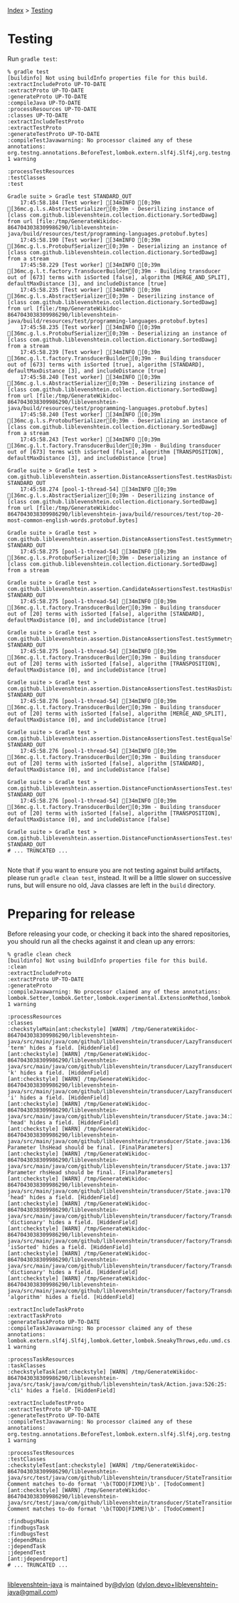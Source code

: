 [Index](index.md) > [Testing](testing.md)

# Testing

Run `gradle test`:

```
% gradle test
[buildinfo] Not using buildInfo properties file for this build.
:extractIncludeProto UP-TO-DATE
:extractProto UP-TO-DATE
:generateProto UP-TO-DATE
:compileJava UP-TO-DATE
:processResources UP-TO-DATE
:classes UP-TO-DATE
:extractIncludeTestProto
:extractTestProto
:generateTestProto UP-TO-DATE
:compileTestJavawarning: No processor claimed any of these annotations: org.testng.annotations.BeforeTest,lombok.extern.slf4j.Slf4j,org.testng.annotations.DataProvider,lombok.Getter,org.testng.annotations.BeforeClass,lombok.RequiredArgsConstructor,org.testng.annotations.BeforeMethod,org.testng.annotations.Test
1 warning

:processTestResources
:testClasses
:test

Gradle suite > Gradle test STANDARD_OUT
    17:45:58.184 [Test worker] [34mINFO [0;39m [36mc.g.l.s.AbstractSerializer[0;39m - Deserilizing instance of [class com.github.liblevenshtein.collection.dictionary.SortedDawg] from url [file:/tmp/GenerateWikidoc-8647043038309986290/liblevenshtein-java/build/resources/test/programming-languages.protobuf.bytes]
    17:45:58.190 [Test worker] [34mINFO [0;39m [36mc.g.l.s.ProtobufSerializer[0;39m - Deserializing an instance of [class com.github.liblevenshtein.collection.dictionary.SortedDawg] from a stream
    17:45:58.229 [Test worker] [34mINFO [0;39m [36mc.g.l.t.factory.TransducerBuilder[0;39m - Building transducer out of [673] terms with isSorted [false], algorithm [MERGE_AND_SPLIT], defaultMaxDistance [3], and includeDistance [true]
    17:45:58.235 [Test worker] [34mINFO [0;39m [36mc.g.l.s.AbstractSerializer[0;39m - Deserilizing instance of [class com.github.liblevenshtein.collection.dictionary.SortedDawg] from url [file:/tmp/GenerateWikidoc-8647043038309986290/liblevenshtein-java/build/resources/test/programming-languages.protobuf.bytes]
    17:45:58.235 [Test worker] [34mINFO [0;39m [36mc.g.l.s.ProtobufSerializer[0;39m - Deserializing an instance of [class com.github.liblevenshtein.collection.dictionary.SortedDawg] from a stream
    17:45:58.239 [Test worker] [34mINFO [0;39m [36mc.g.l.t.factory.TransducerBuilder[0;39m - Building transducer out of [673] terms with isSorted [true], algorithm [STANDARD], defaultMaxDistance [3], and includeDistance [true]
    17:45:58.240 [Test worker] [34mINFO [0;39m [36mc.g.l.s.AbstractSerializer[0;39m - Deserilizing instance of [class com.github.liblevenshtein.collection.dictionary.SortedDawg] from url [file:/tmp/GenerateWikidoc-8647043038309986290/liblevenshtein-java/build/resources/test/programming-languages.protobuf.bytes]
    17:45:58.240 [Test worker] [34mINFO [0;39m [36mc.g.l.s.ProtobufSerializer[0;39m - Deserializing an instance of [class com.github.liblevenshtein.collection.dictionary.SortedDawg] from a stream
    17:45:58.243 [Test worker] [34mINFO [0;39m [36mc.g.l.t.factory.TransducerBuilder[0;39m - Building transducer out of [673] terms with isSorted [false], algorithm [TRANSPOSITION], defaultMaxDistance [3], and includeDistance [true]

Gradle suite > Gradle test > com.github.liblevenshtein.assertion.DistanceAssertionsTest.testHasDistance STANDARD_OUT
    17:45:58.274 [pool-1-thread-54] [34mINFO [0;39m [36mc.g.l.s.AbstractSerializer[0;39m - Deserilizing instance of [class com.github.liblevenshtein.collection.dictionary.SortedDawg] from url [file:/tmp/GenerateWikidoc-8647043038309986290/liblevenshtein-java/build/resources/test/top-20-most-common-english-words.protobuf.bytes]

Gradle suite > Gradle test > com.github.liblevenshtein.assertion.DistanceAssertionsTest.testSymmetry STANDARD_OUT
    17:45:58.275 [pool-1-thread-54] [34mINFO [0;39m [36mc.g.l.s.ProtobufSerializer[0;39m - Deserializing an instance of [class com.github.liblevenshtein.collection.dictionary.SortedDawg] from a stream

Gradle suite > Gradle test > com.github.liblevenshtein.assertion.CandidateAssertionsTest.testHasDistance STANDARD_OUT
    17:45:58.275 [pool-1-thread-54] [34mINFO [0;39m [36mc.g.l.t.factory.TransducerBuilder[0;39m - Building transducer out of [20] terms with isSorted [false], algorithm [STANDARD], defaultMaxDistance [0], and includeDistance [true]

Gradle suite > Gradle test > com.github.liblevenshtein.assertion.DistanceAssertionsTest.testSymmetryAgainstAsymmetricDistances STANDARD_OUT
    17:45:58.275 [pool-1-thread-54] [34mINFO [0;39m [36mc.g.l.t.factory.TransducerBuilder[0;39m - Building transducer out of [20] terms with isSorted [false], algorithm [TRANSPOSITION], defaultMaxDistance [0], and includeDistance [true]

Gradle suite > Gradle test > com.github.liblevenshtein.assertion.DistanceAssertionsTest.testHasDistanceAgainstViolation STANDARD_OUT
    17:45:58.276 [pool-1-thread-54] [34mINFO [0;39m [36mc.g.l.t.factory.TransducerBuilder[0;39m - Building transducer out of [20] terms with isSorted [false], algorithm [MERGE_AND_SPLIT], defaultMaxDistance [0], and includeDistance [true]

Gradle suite > Gradle test > com.github.liblevenshtein.assertion.DistanceAssertionsTest.testEqualSelfSimilarity STANDARD_OUT
    17:45:58.276 [pool-1-thread-54] [34mINFO [0;39m [36mc.g.l.t.factory.TransducerBuilder[0;39m - Building transducer out of [20] terms with isSorted [false], algorithm [STANDARD], defaultMaxDistance [0], and includeDistance [false]

Gradle suite > Gradle test > com.github.liblevenshtein.assertion.DistanceFunctionAssertionsTest.testHasDistanceAgainstViolation STANDARD_OUT
    17:45:58.276 [pool-1-thread-54] [34mINFO [0;39m [36mc.g.l.t.factory.TransducerBuilder[0;39m - Building transducer out of [20] terms with isSorted [false], algorithm [TRANSPOSITION], defaultMaxDistance [0], and includeDistance [false]

Gradle suite > Gradle test > com.github.liblevenshtein.assertion.DistanceFunctionAssertionsTest.testHasDistance STANDARD_OUT
# ... TRUNCATED ...


```

Note that if you want to ensure you are not testing against build artifacts,
please run `gradle clean test`, instead.  It will be a little slower on
successive runs, but will ensure no old, Java classes are left in the `build`
directory.

# Preparing for release

Before releasing your code, or checking it back into the shared repositories,
you should run all the checks against it and clean up any errors:

```
% gradle clean check
[buildinfo] Not using buildInfo properties file for this build.
:clean
:extractIncludeProto
:extractProto UP-TO-DATE
:generateProto
:compileJavawarning: No processor claimed any of these annotations: lombok.Setter,lombok.Getter,lombok.experimental.ExtensionMethod,lombok.NonNull,lombok.RequiredArgsConstructor,lombok.EqualsAndHashCode,lombok.Value,lombok.extern.slf4j.Slf4j,lombok.Builder,lombok.ToString,lombok.Data,lombok.AllArgsConstructor,lombok.NoArgsConstructor
1 warning

:processResources
:classes
:checkstyleMain[ant:checkstyle] [WARN] /tmp/GenerateWikidoc-8647043038309986290/liblevenshtein-java/src/main/java/com/github/liblevenshtein/transducer/LazyTransducerCollection.java:233:20: 'term' hides a field. [HiddenField]
[ant:checkstyle] [WARN] /tmp/GenerateWikidoc-8647043038309986290/liblevenshtein-java/src/main/java/com/github/liblevenshtein/transducer/LazyTransducerCollection.java:234:17: 'k' hides a field. [HiddenField]
[ant:checkstyle] [WARN] /tmp/GenerateWikidoc-8647043038309986290/liblevenshtein-java/src/main/java/com/github/liblevenshtein/transducer/LazyTransducerCollection.java:235:17: 'i' hides a field. [HiddenField]
[ant:checkstyle] [WARN] /tmp/GenerateWikidoc-8647043038309986290/liblevenshtein-java/src/main/java/com/github/liblevenshtein/transducer/State.java:34:36: 'head' hides a field. [HiddenField]
[ant:checkstyle] [WARN] /tmp/GenerateWikidoc-8647043038309986290/liblevenshtein-java/src/main/java/com/github/liblevenshtein/transducer/State.java:136:7: Parameter lhsHead should be final. [FinalParameters]
[ant:checkstyle] [WARN] /tmp/GenerateWikidoc-8647043038309986290/liblevenshtein-java/src/main/java/com/github/liblevenshtein/transducer/State.java:137:7: Parameter rhsHead should be final. [FinalParameters]
[ant:checkstyle] [WARN] /tmp/GenerateWikidoc-8647043038309986290/liblevenshtein-java/src/main/java/com/github/liblevenshtein/transducer/State.java:170:42: 'head' hides a field. [HiddenField]
[ant:checkstyle] [WARN] /tmp/GenerateWikidoc-8647043038309986290/liblevenshtein-java/src/main/java/com/github/liblevenshtein/transducer/factory/TransducerBuilder.java:102:41: 'dictionary' hides a field. [HiddenField]
[ant:checkstyle] [WARN] /tmp/GenerateWikidoc-8647043038309986290/liblevenshtein-java/src/main/java/com/github/liblevenshtein/transducer/factory/TransducerBuilder.java:103:21: 'isSorted' hides a field. [HiddenField]
[ant:checkstyle] [WARN] /tmp/GenerateWikidoc-8647043038309986290/liblevenshtein-java/src/main/java/com/github/liblevenshtein/transducer/factory/TransducerBuilder.java:124:16: 'dictionary' hides a field. [HiddenField]
[ant:checkstyle] [WARN] /tmp/GenerateWikidoc-8647043038309986290/liblevenshtein-java/src/main/java/com/github/liblevenshtein/transducer/factory/TransducerBuilder.java:241:57: 'algorithm' hides a field. [HiddenField]

:extractIncludeTaskProto
:extractTaskProto
:generateTaskProto UP-TO-DATE
:compileTaskJavawarning: No processor claimed any of these annotations: lombok.extern.slf4j.Slf4j,lombok.Getter,lombok.SneakyThrows,edu.umd.cs.findbugs.annotations.SuppressFBWarnings
1 warning

:processTaskResources
:taskClasses
:checkstyleTask[ant:checkstyle] [WARN] /tmp/GenerateWikidoc-8647043038309986290/liblevenshtein-java/src/task/java/com/github/liblevenshtein/task/Action.java:526:25: 'cli' hides a field. [HiddenField]

:extractIncludeTestProto
:extractTestProto UP-TO-DATE
:generateTestProto UP-TO-DATE
:compileTestJavawarning: No processor claimed any of these annotations: org.testng.annotations.BeforeTest,lombok.extern.slf4j.Slf4j,org.testng.annotations.DataProvider,lombok.Getter,org.testng.annotations.BeforeClass,lombok.RequiredArgsConstructor,org.testng.annotations.BeforeMethod,org.testng.annotations.Test
1 warning

:processTestResources
:testClasses
:checkstyleTest[ant:checkstyle] [WARN] /tmp/GenerateWikidoc-8647043038309986290/liblevenshtein-java/src/test/java/com/github/liblevenshtein/transducer/StateTransitionFunctionTest.java:199: Comment matches to-do format '\b(TODO|FIXME)\b'. [TodoComment]
[ant:checkstyle] [WARN] /tmp/GenerateWikidoc-8647043038309986290/liblevenshtein-java/src/test/java/com/github/liblevenshtein/transducer/StateTransitionFunctionTest.java:236: Comment matches to-do format '\b(TODO|FIXME)\b'. [TodoComment]

:findbugsMain
:findbugsTask
:findbugsTest
:jdependMain
:jdependTask
:jdependTest
[ant:jdependreport] 
# ... TRUNCATED ...


```

[liblevenshtein-java][github-repo] is maintained by[@dylon][github-author] ([dylon.devo+liblevenshtein-java@gmail.com][github-email])

[coursera-automata]: https://class.coursera.org/automata "Jeffrey Ullman (Coursera)"
[coursera-compilers]: https://class.coursera.org/compilers "Alex Aiken (Coursera)"
[coursera-nlp]: https://class.coursera.org/nlp "Dan Jurafsky and Chris Manning (Coursera)"
[damn-cool-algos-levenshtein-automata-2010]: http://blog.notdot.net/2010/07/Damn-Cool-Algorithms-Levenshtein-Automata "Nick Johnson (2010)"
[dict-compress-dawg-2011]: http://stevehanov.ca/blog/index.php?id=115 "Steve Hanov (2011)"
[fast-easy-correct-trie-2011]: http://stevehanov.ca/blog/index.php?id=114 "Steve Hanov (2011)"
[fast-string-correction-2002]: http://citeseerx.ist.psu.edu/viewdoc/summary?doi=10.1.1.16.652 "Klaus Schulz and Stoyan Mihov (2002)"
[incremental-construction-dawg-2000]: http://dl.acm.org/citation.cfm?id=971842 "Jan Daciuk, Bruce W. Watson, Stoyan Mihov, and Richard E. Watson (2000)"
[klaus-schulz]: http://www.cis.uni-muenchen.de/people/schulz.html "Klaus Schulz"
[lucene-fuzzy-2011]: http://blog.mikemccandless.com/2011/03/lucenes-fuzzyquery-is-100-times-faster.html "Michael McCandless (2011)"
[moman]: https://sites.google.com/site/rrettesite/moman "Moman"
[rao-li]: http://www.usca.edu/math/~mathdept/rli/ "Dr. Rao Li"
[stoyan-mihov]: http://www.lml.bas.bg/~stoyan/ "Stoyan Mihov"
[universal-automata-2005]: http://www.fmi.uni-sofia.bg/fmi/logic/theses/mitankin-en.pdf "Petar Nikolaev Mitankin (2005)"
[usca]: http://web.usca.edu/ "University of South Carolina Aiken"

[live-demo]: http://universal-automata.github.io/liblevenshtein/

[github-author]: https://github.com/dylon "Dylon Edwards <dylon.devo+liblevenshtein-java@gmail.com>"
[github-demo]: http://universal-automata.github.io/liblevenshtein/ "liblevenshtein demo"
[github-email]: mailto:dylon.devo+liblevenshtein-java@gmail.com "Dylon Edwards <dylon.devo+liblevenshtein-java@gmail.com>"
[github-repo]: https://github.com/universal-automata/liblevenshtein-java/ "universal-automata/liblevenshtein-java"

[wikipedia-damerau-levenshtein-distance]: https://en.wikipedia.org/wiki/Damerau%E2%80%93Levenshtein_distance "Damerau–Levenshtein distance"
[wikipedia-levenshtein-distance]: https://en.wikipedia.org/wiki/Levenshtein_distance "Levenshtein distance"

[master-branch]: https://github.com/universal-automata/liblevenshtein-java/tree/master
[release-branch]: https://github.com/universal-automata/liblevenshtein-java/tree/release
[release-branch-2.x]: https://github.com/universal-automata/liblevenshtein-java/tree/release-2.x

[wiki]: https://github.com/universal-automata/liblevenshtein-java/blob/gh-pages/docs/wiki/3.0.0-alpha.3/index.md "liblevenshtein 3.0.0-alpha.3 Wiki"
[javadoc]: http://universal-automata.github.io/liblevenshtein-java/docs/javadoc/3.0.0-alpha.3/index.html "liblevenshtein 3.0.0-alpha.3 API"
[tagged-source]: https://github.com/universal-automata/liblevenshtein-java/tree/3.0.0-alpha.3/src "liblevenshtein 3.0.0-alpha.3"

[java-lib]: https://github.com/universal-automata/liblevenshtein-java "liblevenshtein-java"
[java-cli]: https://github.com/universal-automata/liblevenshtein-java-cli "liblevenshtein-java-cli"
[java-cli-readme]: https://github.com/universal-automata/liblevenshtein-java-cli/blob/master/README.md "liblevenshtein-java-cli, README.md"

[javadoc/Iterable]: https://docs.oracle.com/javase/8/docs/api/java/lang/Iterable.html?is-external=true "java.lang.Iterable"
[javadoc/Iterator.next()]: https://docs.oracle.com/javase/8/docs/api/java/util/Iterator.html#next-- "java.util.Iterator.next()"
[javadoc/Iterator]: https://docs.oracle.com/javase/8/docs/api/java/util/Iterator.html "java.util.Iterator"
[javadoc/String]: https://docs.oracle.com/javase/8/docs/api/java/lang/String.html "java.lang.String"

[javadoc/Algorithm.MERGE_AND_SPLIT]: http://universal-automata.github.io/liblevenshtein-java/docs/javadoc/3.0.0-alpha.3/com/github/liblevenshtein/transducer/Algorithm.html#MERGE_AND_SPLIT "Algorithm.MERGE_AND_SPLIT"
[javadoc/Algorithm.STANDARD]: http://universal-automata.github.io/liblevenshtein-java/docs/javadoc/3.0.0-alpha.3/com/github/liblevenshtein/transducer/Algorithm.html#STANDARD "Algorithm.STANDARD"
[javadoc/Algorithm.TRANSPOSITION]: http://universal-automata.github.io/liblevenshtein-java/docs/javadoc/3.0.0-alpha.3/com/github/liblevenshtein/transducer/Algorithm.html#TRANSPOSITION "Algorithm.TRANSPOSITION"
[javadoc/ITransducer.transduce(String)]: http://universal-automata.github.io/liblevenshtein-java/docs/javadoc/3.0.0-alpha.3/com/github/liblevenshtein/transducer/ITransducer.html#transduce-java.lang.String- "ITransducer.transduce(String):Iterable"
[javadoc/ITransducer.transduce(String,int)]: http://universal-automata.github.io/liblevenshtein-java/docs/javadoc/3.0.0-alpha.3/com/github/liblevenshtein/transducer/ITransducer.html#transduce-java.lang.String-int- "ITransducer.transduce(String,int):Iterable"
[javadoc/MemoizedMergeAndSplit.between(String,String)]: http://universal-automata.github.io/liblevenshtein-java/docs/javadoc/3.0.0-alpha.3/com/github/liblevenshtein/distance/MemoizedMergeAndSplit.html "MemoizedMergeAndSplit.between(String,String):int"
[javadoc/MemoizedStandard.between(String,String)]: http://universal-automata.github.io/liblevenshtein-java/docs/javadoc/3.0.0-alpha.3/com/github/liblevenshtein/distance/MemoizedStandard.html "MemoizedStandard.between(String,String):int"
[javadoc/MemoizedTransposition.between(String,String)]: http://universal-automata.github.io/liblevenshtein-java/docs/javadoc/3.0.0-alpha.3/com/github/liblevenshtein/distance/MemoizedTransposition.html "MemoizedTransposition.between(String,String):int"
[javadoc/TransducerBuilder.algorithm(Algorithm)]: http://universal-automata.github.io/liblevenshtein-java/docs/javadoc/3.0.0-alpha.3/com/github/liblevenshtein/transducer/factory/TransducerBuilder.html#algorithm-com.github.liblevenshtein.Algorithm- "TransducerBuilder.algorithm(Algorithm):TransducerBuilder"
[javadoc/TransducerBuilder.build()]: http://universal-automata.github.io/liblevenshtein-java/docs/javadoc/3.0.0-alpha.3/com/github/liblevenshtein/transducer/factory/TransducerBuilder.html#build-- "TransducerBuilder.build():ITransducer"
[javadoc/TransducerBuilder.defaultMaxDistance(int)]: http://universal-automata.github.io/liblevenshtein-java/docs/javadoc/3.0.0-alpha.3/com/github/liblevenshtein/transducer/factory/TransducerBuilder.html#defaultMaxDistance-int- "TransducerBuilder.defaultMaxDistance(int):TransducerBuilder"
[javadoc/TransducerBuilder.dictionary(Collection)]: http://universal-automata.github.io/liblevenshtein-java/docs/javadoc/3.0.0-alpha.3/com/github/liblevenshtein/transducer/factory/TransducerBuilder.html#dictionary-java.util.Collection- "TransducerBuilder.dictionary(Collection):TransducerBuilder"
[javadoc/TransducerBuilder.dictionary(Collection,boolean)]: http://universal-automata.github.io/liblevenshtein-java/docs/javadoc/3.0.0-alpha.3/com/github/liblevenshtein/transducer/factory/TransducerBuilder.html#dictionary-java.util.Collection-boolean- "TransducerBuilder.dictionary(Collection,boolean):TransducerBuilder"
[javadoc/TransducerBuilder.includeDistance(boolean)]: http://universal-automata.github.io/liblevenshtein-java/docs/javadoc/3.0.0-alpha.3/com/github/liblevenshtein/transducer/factory/TransducerBuilder.html#includeDistance-boolean- "TransducerBuilder.includeDistance(boolean):TransducerBuilder"

[src/Candidate]: https://github.com/universal-automata/liblevenshtein-java/blob/master/src/main/java/com/github/liblevenshtein/transducer/Candidate.java "Candidate.java"
[src/ITransducer]: https://github.com/universal-automata/liblevenshtein-java/blob/3.0.0-alpha.3/src/main/java/com/github/liblevenshtein/transducer/factory/TransducerBuilder.java "TransducerBuilder.java"
[src/TransducerBuilder.java]: https://github.com/universal-automata/liblevenshtein-java/blob/3.0.0-alpha.3/src/main/java/com/github/liblevenshtein/transducer/factory/TransducerBuilder.java "TransducerBuilder.java"
[src/build.gradle]: https://github.com/universal-automata/liblevenshtein-java/blob/3.0.0-alpha.3/build.gradle "build.gradle"

[top-20-most-common-english-words.txt]: https://raw.githubusercontent.com/universal-automata/liblevenshtein-java/3.0.0-alpha.3/src/test/resources/top-20-most-common-english-words.txt "top-20-most-common-english-words.txt"

[maven-repo]: https://repo1.maven.org/maven2 "Maven Central repository"
[jcenter-repo]: https://jcenter.bintray.com "JCenter repository"
[bintray-repo]: https://dl.bintray.com/universal-automata/liblevenshtein "Bintray repository"
[artifactory-repo]: https://oss.jfrog.org/artifactory/oss-release-local "Artifactory repository"

[gradle-home]: http://gradle.org/ "Gradle homepage"
